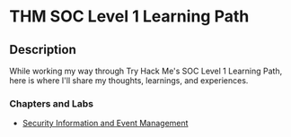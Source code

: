 <h1>THM SOC Level 1 Learning Path</h1>

<h2>Description</h2>

While working my way through Try Hack Me's SOC Level 1 Learning Path, here is where I'll share my thoughts, learnings, and experiences.

<h3>Chapters and Labs</h3>

  - <a href="https://github.com/securedbyjames/TryHackMe/blob/main/Security%20Info%20and%20Event%20Management.md">Security Information and Event Management</a>

